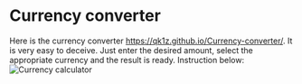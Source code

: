 # Currency converter
Here is the currency converter https://qk1z.github.io/Currency-converter/. It is very easy to deceive. Just enter the desired amount, select the appropriate currency and the result is ready. 
Instruction below:
![Currency calculator](https://user-images.githubusercontent.com/117588433/221019075-a52b5619-5c4d-4412-82df-a48983f484ea.gif)
